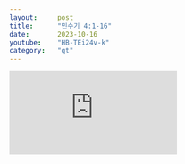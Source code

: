 ```yaml
---
layout:     post
title:      "민수기 4:1-16"
date:       2023-10-16
youtube:    "HB-TEi24v-k"
category:   "qt"
---
```


<div class="youtube">
    <iframe src="https://www.youtube.com/embed/HB-TEi24v-k" title="YouTube video player" frameborder="0" allow="accelerometer; autoplay; clipboard-write; encrypted-media; gyroscope; picture-in-picture; web-share" allowfullscreen></iframe>
</div>